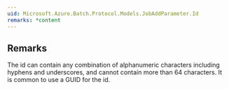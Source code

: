 ```yaml
---  
uid: Microsoft.Azure.Batch.Protocol.Models.JobAddParameter.Id  
remarks: *content  
---  
```

  
## Remarks  
 The id can contain any combination of alphanumeric characters             including hyphens and underscores, and cannot contain more than             64 characters. It is common to use a GUID for the id.
